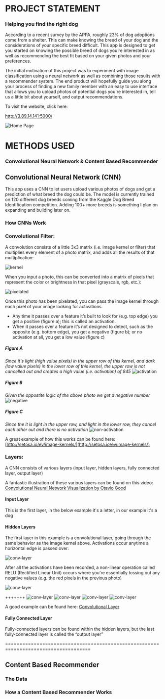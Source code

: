 # PROJECT STATEMENT
### Helping you find the right dog

According to a recent survey by the APPA, roughly 23% of dog adoptions come from a shelter. This can make knowing the breed of your dog and the considerations of your specific breed difficult. This app is designed to get you started on knowing the possible breed of dogs you’re interested in as well as recommending the best fit based on your given photos and your preferences.

The initial motivation of this project was to experiment with image classification using a neural network as well as combining those results with a recommender system. The end product will hopefully guide you along your process of finding a new family member with an easy to use interface that allows you to upload photos of potential dogs you're interested in, tell us a little bit about yourself, and output recommendations.


To visit the website, click here:

http://3.89.14.141:5000/

![Home Page](https://s3.amazonaws.com/capstone-bucket-galvd83/readme/home_page.png)

# METHODS USED
### Convolutional Neural Network & Content Based Recommender

## Convolutional Neural Network (CNN)

This app uses a CNN to let users upload various photos of dogs and get a prediction of what breed the dog could be.  The model is currently trained on 120 different dog breeds coming from the Kaggle Dog Breed Identification competition.  Adding 100+ more breeds is something I plan on expanding and building later on.

### How CNNs Work

### Convolutional Filter:

A convolution consists of a little 3x3 matrix  (i.e. image kernel or filter) that multiplies every element of a photo matrix, and adds all the results of that multiplication:

![kernel](https://s3.amazonaws.com/capstone-bucket-galvd83/readme/kernel.png)

When you input a photo, this can be converted into a matrix of pixels that represent the color or brightness in that pixel (grayscale, rgb, etc.):

![pixelated](https://s3.amazonaws.com/capstone-bucket-galvd83/readme/photo_pixels.png)

Once this photo has been pixelated, you can pass the image kernel through each pixel of your image looking for activations.
* Any time it passes over a feature it’s built to look for (e.g. top edge) you get a positive (figure a); this is called an activation.  
* When it passes over a feature it’s not designed to detect, such as the opposite (e.g. bottom edge), you get a negative (figure b); or no activation at all, you get a low value (figure c)

##### Figure A
_Since it's light (high value pixels) in the upper row of this kernel, and dark (low value pixels) in the lower row of this kernel, the upper row is not cancelled out and creates a high value (i.e. activation) of 845_
![activation](https://s3.amazonaws.com/capstone-bucket-galvd83/readme/activation.png)

##### Figure B
_Given the oppostite logic of the above photo we get a negative number_
![negative](https://s3.amazonaws.com/capstone-bucket-galvd83/readme/activation_negative.png)

##### Figure C
_Since the it is light in the upper row, and light in the lower row, they cancel each other out and there is no activation_
![non-activation](https://s3.amazonaws.com/capstone-bucket-galvd83/readme/not_activation.png)

A great example of how this works can be found here:
[http://setosa.io/ev/image-kernels/](http://setosa.io/ev/image-kernels/)

### Layers:

A CNN consists of various layers (input layer, hidden layers, fully connected layer, output layer)

A fantastic illustration of these various layers can be found on this video:
[Convolutional Neural Network Visualization by Otavio Good](https://www.youtube.com/watch?v=f0t-OCG79-U)

#### Input Layer
This is the first layer, in the below example it's a letter, in our example it's a dog

#### Hidden Layers

The first layer in this example is a convolutional layer, going through the same behavior as the image kernel above.  Activations occur anytime a horizontal edge is passed over:

![conv-layer](https://s3.amazonaws.com/capstone-bucket-galvd83/readme/layer1.png)

After all the activations have been recorded, a non-linear operation called RELU (Rectified Linear Unit) occurs where you're essentially tossing out any negative values (e.g. the red pixels in the previous photo)

![conv-layer](https://s3.amazonaws.com/capstone-bucket-galvd83/readme/layer2.png)


+++++++
![conv-layer](https://s3.amazonaws.com/capstone-bucket-galvd83/readme/layer3.png)
![conv-layer](https://s3.amazonaws.com/capstone-bucket-galvd83/readme/layer4.png)
![conv-layer](https://s3.amazonaws.com/capstone-bucket-galvd83/readme/layer5.png)
![conv-layer](https://s3.amazonaws.com/capstone-bucket-galvd83/readme/layer6.png)

A good example can be found here:
[Convolutional Layer](http://cs231n.github.io/convolutional-networks/#conv)

#### Fully Connected Layer
Fully-connected layers can be found within the hidden layers, but the last fully-connected layer is called the “output layer”

====================================================================================

## Content Based Recommender

### The Data

### How a Content Based Recommender Works
